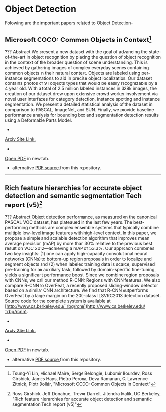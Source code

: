 # Object Detection

Folowing are the important papers related to Object Detection-

## Microsoft COCO: Common Objects in Context[^1]

??? Abstract
    We present a new dataset with the goal of advancing the state-of-the-art in object recognition by placing the question of
    object recognition in the context of the broader question of scene understanding. This is achieved by gathering images of complex
    everyday scenes containing common objects in their natural context. Objects are labeled using per-instance segmentations to aid in
    precise object localization. Our dataset contains photos of 91 objects types that would be easily recognizable by a 4 year old. With a
    total of 2.5 million labeled instances in 328k images, the creation of our dataset drew upon extensive crowd worker involvement via
    novel user interfaces for category detection, instance spotting and instance segmentation. We present a detailed statistical analysis of
    the dataset in comparison to PASCAL, ImageNet, and SUN. Finally, we provide baseline performance analysis for bounding box and
    segmentation detection results using a Deformable Parts Model.

* <a target="_blank" href="https://arxiv.org/abs/1405.0312">
Arxiv Site Link.
</a>
* <a target="_blank" href="https://arxiv.org/pdf/1405.0312.pdf">
Open PDF</a> in new tab.
* alternative <a target="_blank" href="https://github.com/c17hawke/Important-Research-Papers-AI/raw/master/researchPapers/ObjectDetection/1405.0312.pdf"> PDF source </a> from this repository.



---

## Rich feature hierarchies for accurate object detection and semantic segmentation Tech report (v5)[^2]

??? Abstract
    Object detection performance, as measured on the
    canonical PASCAL VOC dataset, has plateaued in the last
    few years. The best-performing methods are complex ensemble systems that typically combine multiple low-level
    image features with high-level context. In this paper, we
    propose a simple and scalable detection algorithm that improves mean average precision (mAP) by more than 30%
    relative to the previous best result on VOC 2012—achieving
    a mAP of 53.3%. Our approach combines two key insights:
    (1) one can apply high-capacity convolutional neural networks (CNNs) to bottom-up region proposals in order to
    localize and segment objects and (2) when labeled training
    data is scarce, supervised pre-training for an auxiliary task,
    followed by domain-specific fine-tuning, yields a significant
    performance boost. Since we combine region proposals
    with CNNs, we call our method R-CNN: Regions with CNN
    features. We also compare R-CNN to OverFeat, a recently
    proposed sliding-window detector based on a similar CNN
    architecture. We find that R-CNN outperforms OverFeat
    by a large margin on the 200-class ILSVRC2013 detection
    dataset. Source code for the complete system is available at
    [http://www.cs.berkeley.edu/˜rbg/rcnn](http://www.cs.berkeley.edu/˜rbg/rcnn).

* <a target="_blank" href="https://arxiv.org/abs/1311.2524">
Arxiv Site Link.
</a>
* <a target="_blank" href="https://arxiv.org/pdf/1311.2524.pdf">
Open PDF</a> in new tab.
* alternative <a target="_blank" href="https://github.com/c17hawke/Important-Research-Papers-AI/raw/master/researchPapers/ObjectDetection/1311.2524.pdf"> PDF source </a> from this repository.



[^1]: 
    Tsung-Yi Lin, Michael Maire, Serge Belongie, Lubomir Bourdev, Ross Girshick, James Hays, Pietro Perona, Deva Ramanan, C. Lawrence Zitnick, Piotr Dollár,
    "Microsoft COCO: Common Objects in Context"

[^2]:
    Ross Girshick, Jeff Donahue, Trevor Darrell, Jitendra Malik, UC Berkeley,
    "Rich feature hierarchies for accurate object detection and semantic segmentation 
    Tech report (v5)"

